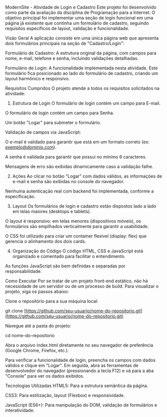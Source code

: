 ModernSite - Atividade de Login e Cadastro
Este projeto foi desenvolvido como parte da avaliação da disciplina de Programação para a Internet. O objetivo principal foi implementar uma seção de login funcional em uma página já existente que continha um formulário de cadastro, seguindo requisitos específicos de layout, validação e funcionalidade.

Visão Geral
A aplicação consiste em uma única página web que apresenta dois formulários principais na seção de "Cadastro/Login":

Formulário de Cadastro: A estrutura original da página, com campos para nome, e-mail, telefone e senha, incluindo validações detalhadas.

Formulário de Login: A funcionalidade implementada nesta atividade. Este formulário fica posicionado ao lado do formulário de cadastro, criando um layout harmônico e responsivo.

Requisitos Cumpridos
O projeto atende a todos os requisitos solicitados na atividade:

1. Estrutura de Login
O formulário de login contém um campo para E-mail.

O formulário de login contém um campo para Senha.

Um botão "Logar" para submeter o formulário.

Validação de campos via JavaScript:

O e-mail é validado para garantir que está em um formato correto (ex: exemplo@dominio.com).

A senha é validada para garantir que possui no mínimo 6 caracteres.

Mensagens de erro são exibidas dinamicamente caso a validação falhe.

2. Ações
Ao clicar no botão "Logar" com dados válidos, as informações de e-mail e senha são exibidas no console do navegador.

Nenhuma autenticação real com backend foi implementada, conforme a especificação.

3. Layout
Os formulários de login e cadastro estão dispostos lado a lado em telas maiores (desktops e tablets).

O layout é responsivo: em telas menores (dispositivos móveis), os formulários são empilhados verticalmente para garantir a usabilidade.

O CSS foi utilizado para criar um container flexível (display: flex) que gerencia o alinhamento dos dois cards.

4. Organização do Código
O código HTML, CSS e JavaScript está organizado e comentado para facilitar o entendimento.

As funções JavaScript são bem definidas e separadas por responsabilidade.

Como Executar
Por se tratar de um projeto front-end estático, não há necessidade de um servidor ou de um processo de build. Para visualizar o projeto, siga os passos abaixo:

Clone o repositório para a sua máquina local:

git clone [https://github.com/seu-usuario/nome-do-repositorio.git](https://github.com/seu-usuario/nome-do-repositorio.git)

Navegue até a pasta do projeto:

cd nome-do-repositorio

Abra o arquivo index.html diretamente no seu navegador de preferência (Google Chrome, Firefox, etc.).

Para verificar a funcionalidade de login, preencha os campos com dados válidos e clique em "Logar". Em seguida, abra as ferramentas de desenvolvedor do navegador (pressionando a tecla F12) e vá para a aba "Console" para ver os dados exibidos.

Tecnologias Utilizadas
HTML5: Para a estrutura semântica da página.

CSS3: Para estilização, layout (Flexbox) e responsividade.

JavaScript (ES6+): Para manipulação do DOM, validação de formulários e interatividade.